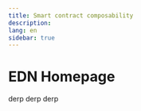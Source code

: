 ```yaml
---
title: Smart contract composability
description:
lang: en
sidebar: true
---
```


# EDN Homepage

derp derp derp
